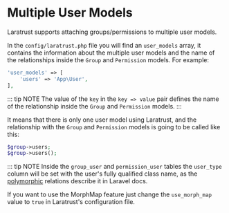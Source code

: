 # Multiple User Models
Laratrust supports attaching groups/permissions to multiple user models.

In the `config/laratrust.php` file you will find an `user_models` array, it contains the information about the multiple user models and the name of the relationships inside the `Group` and `Permission` models. For example:

```php
'user_models' => [
    'users' => 'App\User',
],
```

::: tip NOTE
The value of the `key` in the `key => value` pair defines the name of the relationship inside the `Group` and `Permission` models.
:::

It means that there is only one user model using Laratrust, and the relationship with the `Group` and `Permission` models is going to be called like this:

```php
$group->users;
$group->users();
```

::: tip NOTE
Inside the `group_user` and `permission_user` tables the `user_type` column will be set with the user's fully qualified class name, as the [polymorphic](https://laravel.com/docs/eloquent-relationships#polymorphic-relations) relations describe it in Laravel docs.

If you want to use the MorphMap feature just change the `use_morph_map` value to `true` in Laratrust's configuration file.
